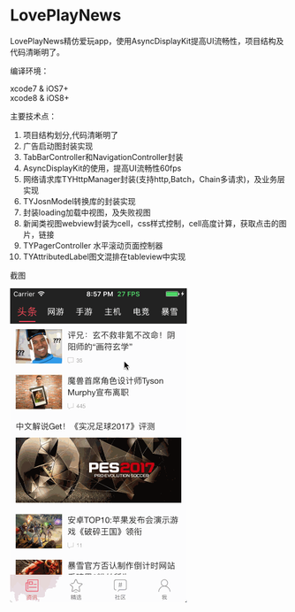 # LovePlayNews
LovePlayNews精仿爱玩app，使用AsyncDisplayKit提高UI流畅性，项目结构及代码清晰明了。

编译环境：

xcode7 & iOS7+
<br>xcode8 & iOS8+

主要技术点：

1. 项目结构划分,代码清晰明了
2. 广告启动图封装实现
3. TabBarController和NavigationController封装
4. AsyncDisplayKit的使用，提高UI流畅性60fps
5. 网络请求库TYHttpManager封装(支持http,Batch，Chain多请求)，及业务层实现
6. TYJosnModel转换库的封装实现
7. 封装loading加载中视图，及失败视图
8. 新闻类视图webview封装为cell，css样式控制，cell高度计算，获取点击的图片，链接
9. TYPagerController 水平滚动页面控制器
10. TYAttributedLabel图文混排在tableview中实现

截图

![image](https://github.com/12207480/LovePlayNews/blob/master/ScreenShot/LovePlayNews.gif)
